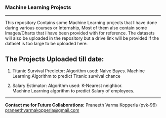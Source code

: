 ### Machine Learning Projects
---
This repository Contains some Machine Learning projects that I have done during various courses or Internship, Most of them also contain some Images/Charts that i have been provided with for reference.
The datasets will also be uploaded in the repository but a drive link will be provided if the dataset is too large to be uploaded here.

**The Projects Uploaded till date:**
---
1. Titanic Survival Predictor:
   Algorithm used: Naive Bayes.
   Machine Learning Algorithm to predict Titanic survival chance

2. Salary Estimator:
   Algorithm used: K-Nearest neighbor.  
   Machine Learning algorithm to predict Salary of employees.

---

**Contact me for Future Collaborations:**
Praneeth Varma Kopperla (pvk-96)
praneethvarmakopperla@gmail.com
